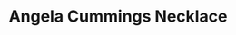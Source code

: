 ---
title: Angela Cummings Necklace
description: |
  This necklace of 31 dusky, magnificent Tahitian Pearls is seamlessly punctuated with brilliant buckle elements set with Pave Diamonds.
specs: |
  14.4 - 12.0mm Tahitian Pearls with 3.81 carats of White Diamonds, set in Platinum.
images:
  - /uploads/angela-cummings-for-assael-necklace.png
category: Angela Cummings
order: 20
tags:
  - necklaces
---
